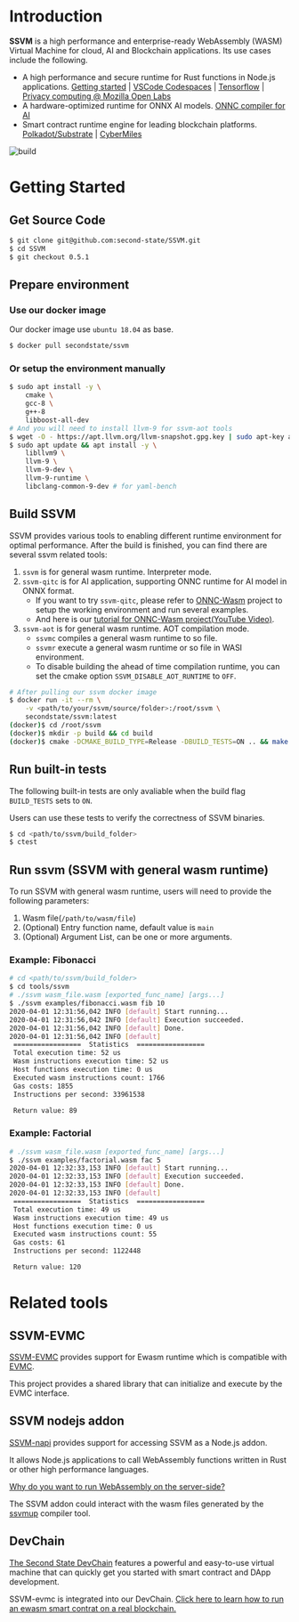 # Introduction

**SSVM** is a high performance and enterprise-ready WebAssembly (WASM) Virtual Machine for cloud, AI and Blockchain applications. Its use cases include the following.

* A high performance and secure runtime for Rust functions in Node.js applications. [Getting started](https://cloud.secondstate.io/server-side-webassembly/getting-started) | [VSCode Codespaces](https://github.com/second-state/ssvm-nodejs-starter) | [Tensorflow](https://github.com/second-state/rust-wasm-ai-demo) | [Privacy computing @ Mozilla Open Labs](https://hackernoon.com/second-state-releases-scalable-privacy-service-at-mozilla-open-labs-b15u3wh7)
* A hardware-optimized runtime for ONNX AI models. [ONNC compiler for AI](https://github.com/ONNC/onnc-wasm)
* Smart contract runtime engine for leading blockchain platforms. [Polkadot/Substrate](https://github.com/second-state/substrate-ssvm-node) | [CyberMiles](https://docs.secondstate.io/devchain/getting-started/cybermiles-ewasm-testnet)

![build](https://github.com/second-state/SSVM/workflows/build/badge.svg)


# Getting Started

## Get Source Code

```bash
$ git clone git@github.com:second-state/SSVM.git
$ cd SSVM
$ git checkout 0.5.1
```

## Prepare environment

### Use our docker image

Our docker image use `ubuntu 18.04` as base.

```bash
$ docker pull secondstate/ssvm
```

### Or setup the environment manually

```bash
$ sudo apt install -y \
	cmake \
	gcc-8 \
	g++-8
	libboost-all-dev
# And you will need to install llvm-9 for ssvm-aot tools
$ wget -O - https://apt.llvm.org/llvm-snapshot.gpg.key | sudo apt-key add -
$ sudo apt update && apt install -y \
	libllvm9 \
	llvm-9 \
	llvm-9-dev \
	llvm-9-runtime \
	libclang-common-9-dev # for yaml-bench

```

## Build SSVM

SSVM provides various tools to enabling different runtime environment for optimal performance.
After the build is finished, you can find there are several ssvm related tools:

1. `ssvm` is for general wasm runtime. Interpreter mode.
2. `ssvm-qitc` is for AI application, supporting ONNC runtime for AI model in ONNX format.
	* If you want to try `ssvm-qitc`, please refer to [ONNC-Wasm](https://github.com/ONNC/onnc-wasm) project to setup the working environment and run several examples.
	* And here is our [tutorial for ONNC-Wasm project(YouTube Video)](https://www.youtube.com/watch?v=cbiPuHMS-iQ).
3. `ssvm-aot` is for general wasm runtime. AOT compilation mode.
	* `ssvmc` compiles a general wasm runtime to so file.
	* `ssvmr` execute a general wasm runtime or so file in WASI environment.
	* To disable building the ahead of time compilation runtime, you can set the cmake option `SSVM_DISABLE_AOT_RUNTIME` to `OFF`.

```bash
# After pulling our ssvm docker image
$ docker run -it --rm \
    -v <path/to/your/ssvm/source/folder>:/root/ssvm \
    secondstate/ssvm:latest
(docker)$ cd /root/ssvm
(docker)$ mkdir -p build && cd build
(docker)$ cmake -DCMAKE_BUILD_TYPE=Release -DBUILD_TESTS=ON .. && make
```

## Run built-in tests

The following built-in tests are only avaliable when the build flag `BUILD_TESTS` sets to `ON`.

Users can use these tests to verify the correctness of SSVM binaries.

```bash
$ cd <path/to/ssvm/build_folder>
$ ctest
```

## Run ssvm (SSVM with general wasm runtime)

To run SSVM with general wasm runtime, users will need to provide the following parameters:

1. Wasm file(`/path/to/wasm/file`)
2. (Optional) Entry function name, default value is `main`
3. (Optional) Argument List, can be one or more arguments.

### Example: Fibonacci

```bash
# cd <path/to/ssvm/build_folder>
$ cd tools/ssvm
# ./ssvm wasm_file.wasm [exported_func_name] [args...]
$ ./ssvm examples/fibonacci.wasm fib 10
2020-04-01 12:31:56,042 INFO [default] Start running...
2020-04-01 12:31:56,042 INFO [default] Execution succeeded.
2020-04-01 12:31:56,042 INFO [default] Done.
2020-04-01 12:31:56,042 INFO [default]
 =================  Statistics  =================
 Total execution time: 52 us
 Wasm instructions execution time: 52 us
 Host functions execution time: 0 us
 Executed wasm instructions count: 1766
 Gas costs: 1855
 Instructions per second: 33961538

 Return value: 89
```

### Example: Factorial

```bash
# ./ssvm wasm_file.wasm [exported_func_name] [args...]
$ ./ssvm examples/factorial.wasm fac 5
2020-04-01 12:32:33,153 INFO [default] Start running...
2020-04-01 12:32:33,153 INFO [default] Execution succeeded.
2020-04-01 12:32:33,153 INFO [default] Done.
2020-04-01 12:32:33,153 INFO [default]
 =================  Statistics  =================
 Total execution time: 49 us
 Wasm instructions execution time: 49 us
 Host functions execution time: 0 us
 Executed wasm instructions count: 55
 Gas costs: 61
 Instructions per second: 1122448

 Return value: 120
```

# Related tools

## SSVM-EVMC

[SSVM-EVMC](https://github.com/second-state/ssvm-evmc) provides support for Ewasm runtime which is compatible with [EVMC](https://github.com/ethereum/evmc).

This project provides a shared library that can initialize and execute by the EVMC interface.

## SSVM nodejs addon

[SSVM-napi](https://github.com/second-state/SSVM-napi) provides support for accessing SSVM as a Node.js addon.

It allows Node.js applications to call WebAssembly functions written in Rust or other high performance languages.

[Why do you want to run WebAssembly on the server-side?](https://cloud.secondstate.io/server-side-webassembly/why?utm_source=github&utm_medium=documents&utm_campaign=Github-ssvm-readme)

The SSVM addon could interact with the wasm files generated by the [ssvmup](https://github.com/second-state/ssvmup) compiler tool.

## DevChain

[The Second State DevChain](https://github.com/second-state/devchain) features a powerful and easy-to-use virtual machine that can quickly get you started with smart contract and DApp development.

SSVM-evmc is integrated into our DevChain. [Click here to learn how to run an ewasm smart contrat on a real blockchain.](https://docs.secondstate.io/devchain/getting-started/run-an-ewasm-smart-contract?utm_source=github&utm_medium=documents&utm_campaign=Github-ssvm-readme)
